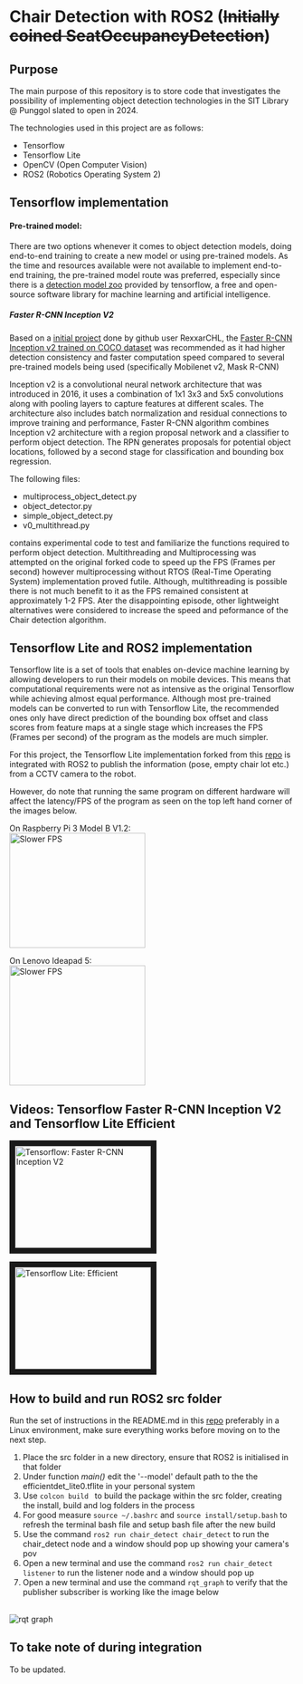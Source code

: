 # Chair Detection with ROS2 (~~Initially coined SeatOccupancyDetection~~)

## Purpose
The main purpose of this repository is to store code that investigates the possibility of implementing object detection technologies in the SIT Library @ Punggol slated to open in 2024. 

The technologies used in this project are as follows:
- Tensorflow
- Tensorflow Lite
- OpenCV (Open Computer Vision)
- ROS2 (Robotics Operating System 2)


## Tensorflow implementation

#### Pre-trained model: 
There are two options whenever it comes to object detection models, doing end-to-end training to create a new model or using pre-trained models. As the time and resources available were not available to implement end-to-end training, the pre-trained model route was preferred, especially since there is a [detection model zoo](https://github.com/tensorflow/models/blob/master/research/object_detection/g3doc/tf1_detection_zoo.md) provided by tensorflow, a free and open-source software library for machine learning and artificial intelligence.

##### Faster R-CNN Inception V2

Based on a [initial project](https://github.com/RexxarCHL/library-seat-detection) done by github user RexxarCHL, the [Faster R-CNN Inception v2 trained on COCO dataset](https://github.com/tensorflow/models/blob/master/research/object_detection/g3doc/tf1_detection_zoo.md) was recommended as it had higher detection consistency and faster computation speed compared to several pre-trained models being used (specifically Mobilenet v2, Mask R-CNN)

Inception v2 is a convolutional neural network architecture that was introduced in 2016, it uses a combination of 1x1 3x3 and 5x5 convolutions along with pooling layers to capture features at different scales. 
The architecture also includes batch normalization and residual connections to improve training and performance, Faster R-CNN algorithm combines Inception v2 architecture with a region proposal network and a classifier to perform object detection. 
The RPN generates proposals for potential object locations, followed by a second stage for classification and bounding box regression. 


The following files:
- multiprocess_object_detect.py
- object_detector.py
- simple_object_detect.py
- v0_multithread.py

contains experimental code to test and familiarize the functions required to perform object detection. Multithreading and Multiprocessing was attempted on the original forked code to speed up the FPS (Frames per second) however multiprocessing without RTOS (Real-Time Operating System) implementation proved futile. 
Although, multithreading is possible there is not much benefit to it as the FPS remained consistent at approximately 1-2 FPS. 
Ater the disappointing episode, other lightweight alternatives were considered to increase the speed and peformance of the Chair detection algorithm.


## Tensorflow Lite and ROS2 implementation
Tensorflow lite is a set of tools that enables on-device machine learning by allowing developers to run their models on mobile devices. This means that computational requirements were not as intensive as the original Tensorflow while achieving almost equal performance. 
Although most pre-trained models can be converted to run with Tensorflow Lite, the recommended ones only have direct prediction of the bounding box offset and class scores from feature maps at a single stage which increases the FPS (Frames per second) of the program as the models are much simpler.

For this project, the Tensorflow Lite implementation forked from this [repo](https://github.com/tensorflow/examples/tree/master/lite/examples/object_detection/raspberry_pi) is integrated with ROS2 to publish the information (pose, empty chair lot etc.) from a CCTV camera to the robot.

However, do note that running the same program on different hardware will affect the latency/FPS of the program as seen on the top left hand corner of the images below.

On Raspberry Pi 3 Model B V1.2: <br>
<img src="https://i.postimg.cc/7Pz0n70H/rpi-raspios.jpg" alt="Slower FPS" width="240" height="203"/><br>


On Lenovo Ideapad 5: <br>
<img src="https://i.postimg.cc/kMWRbCPD/ideapad-ubuntu20-04.jpg" alt="Slower FPS" width="240" height="212"/><br>

## Videos: Tensorflow Faster R-CNN Inception V2 and Tensorflow Lite Efficient 

<a href="http://www.youtube.com/watch?feature=player_embedded&v=pLGPopefdiE
" target="_blank"><img src="http://img.youtube.com/vi/pLGPopefdiE/0.jpg" 
alt="Tensorflow: Faster R-CNN Inception V2" width="240" height="180" border="10" /></a>

<a href="http://www.youtube.com/watch?feature=player_embedded&v=SgjVN6L3r1k
" target="_blank"><img src="http://img.youtube.com/vi/SgjVN6L3r1k/0.jpg" 
alt="Tensorflow Lite: Efficient" width="240" height="180" border="10" /></a>



## How to build and run ROS2 src folder 
Run the set of instructions in the README.md in this [repo](https://github.com/tensorflow/examples/tree/master/lite/examples/object_detection/raspberry_pi) preferably in a Linux environment, make sure everything works before moving on to the next step.

1. Place the src folder in a new directory, ensure that ROS2 is initialised in that folder
2. Under function *main()* edit the '--model' default path to the the efficientdet_lite0.tflite in your personal system
3. Use ```colcon build ``` to build the package within the src folder, creating the install, build and log folders in the process
4. For good measure ``` source ~/.bashrc ``` and ``` source install/setup.bash ``` to refresh the terminal bash file and setup bash file after the new build
5. Use the command ``` ros2 run chair_detect chair_detect ``` to run the chair_detect node and a window should pop up showing your camera's pov
6. Open a new terminal and use the command ``` ros2 run chair_detect listener ``` to run the listener node and a window should pop up
7. Open a new terminal and use the command ``` rqt_graph ``` to verify that the publisher subscriber is working like the image below
<br>
<img src="rosgraph.png" alt="rqt graph"><br>

## To take note of during integration
To be updated.